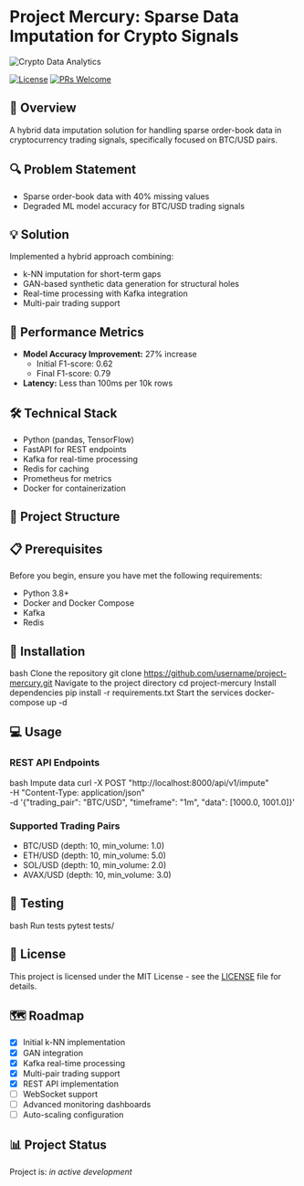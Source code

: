 # Project Mercury: Sparse Data Imputation for Crypto Signals

![Crypto Data Analytics](url-to-your-banner-if-you-have-one)

[![License](https://img.shields.io/badge/License-MIT-blue.svg)](LICENSE)
[![PRs Welcome](https://img.shields.io/badge/PRs-welcome-brightgreen.svg)](CONTRIBUTING.md)

## 🎯 Overview
A hybrid data imputation solution for handling sparse order-book data in cryptocurrency trading signals, specifically focused on BTC/USD pairs.

## 🔍 Problem Statement
- Sparse order-book data with 40% missing values
- Degraded ML model accuracy for BTC/USD trading signals

## 💡 Solution
Implemented a hybrid approach combining:
- k-NN imputation for short-term gaps
- GAN-based synthetic data generation for structural holes
- Real-time processing with Kafka integration
- Multi-pair trading support

## 🚀 Performance Metrics
- **Model Accuracy Improvement:** 27% increase
  - Initial F1-score: 0.62
  - Final F1-score: 0.79
- **Latency:** Less than 100ms per 10k rows

## 🛠 Technical Stack
- Python (pandas, TensorFlow)
- FastAPI for REST endpoints
- Kafka for real-time processing
- Redis for caching
- Prometheus for metrics
- Docker for containerization

## 📁 Project Structure 


## 📋 Prerequisites

Before you begin, ensure you have met the following requirements:
- Python 3.8+
- Docker and Docker Compose
- Kafka
- Redis

## 🔧 Installation

bash
Clone the repository
git clone  https://github.com/username/project-mercury.git
Navigate to the project directory
cd project-mercury
Install dependencies
pip install -r requirements.txt
Start the services
docker-compose up -d


## 💻 Usage

### REST API Endpoints

bash
Impute data
curl -X POST "http://localhost:8000/api/v1/impute" \
-H "Content-Type: application/json" \
-d '{"trading_pair": "BTC/USD", "timeframe": "1m", "data": [1000.0, 1001.0]}'



### Supported Trading Pairs
- BTC/USD (depth: 10, min_volume: 1.0)
- ETH/USD (depth: 10, min_volume: 5.0)
- SOL/USD (depth: 10, min_volume: 2.0)
- AVAX/USD (depth: 10, min_volume: 3.0)

## 🧪 Testing

bash
Run tests
pytest tests/

## 📝 License

This project is licensed under the MIT License - see the [LICENSE](LICENSE) file for details.

## 🗺️ Roadmap

- [x] Initial k-NN implementation
- [x] GAN integration
- [x] Kafka real-time processing
- [x] Multi-pair trading support
- [x] REST API implementation
- [ ] WebSocket support
- [ ] Advanced monitoring dashboards
- [ ] Auto-scaling configuration

## 📊 Project Status

Project is: _in active development_
